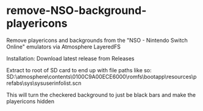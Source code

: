 # remove-NSO-background-playericons
Remove playericons and backgrounds from the "NSO - Nintendo Switch Online" emulators via Atmosphere LayeredFS

Installation:
Download latest release from Releases

Extract to root of SD card to end up with file paths like so:
SD:\atmosphere\contents\0100C9A00ECE6000\romfs\bootapp\resources\prefabs\sys\sysuserinfolist.scn

This will turn the checkered background to just be black bars and make the playericons hidden
